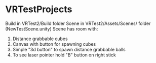 # VRTestProjects
Build in VRTest2/Build folder
Scene in VRTest2/Assets/Scenes/ folder (NewTestScene.unity)
Scene has room with:
  1. Distance grabbable cubes
  2. Canvas with button for spawning cubes
  3. Simple "3d button" to spawn distance grabbable balls
  4. To see laser pointer hold "B" button on right stick
